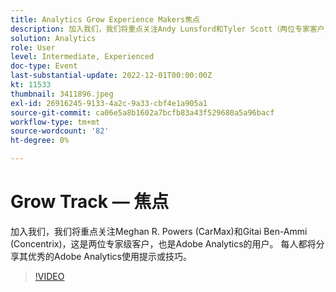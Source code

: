 ```yaml
---
title: Analytics Grow Experience Makers焦点
description: 加入我们，我们将重点关注Andy Lunsford和Tyler Scott（两位专家客户）以及Adobe Analytics用户。 每人都将分享其优秀的Adobe Analytics使用提示或技巧。 他们讲座后，有一个机会现场提问。 你不想错过这个。
solution: Analytics
role: User
level: Intermediate, Experienced
doc-type: Event
last-substantial-update: 2022-12-01T00:00:00Z
kt: 11533
thumbnail: 3411896.jpeg
exl-id: 26916245-9133-4a2c-9a33-cbf4e1a905a1
source-git-commit: ca06e5a8b1602a7bcfb83a43f529680a5a96bacf
workflow-type: tm+mt
source-wordcount: '82'
ht-degree: 0%

---
```


# Grow Track — 焦点

加入我们，我们将重点关注Meghan R. Powers (CarMax)和Gitai Ben-Ammi (Concentrix)，这是两位专家级客户，也是Adobe Analytics的用户。 每人都将分享其优秀的Adobe Analytics使用提示或技巧。

>[!VIDEO](https://video.tv.adobe.com/v/3411896/?quality=12&learn=on)
